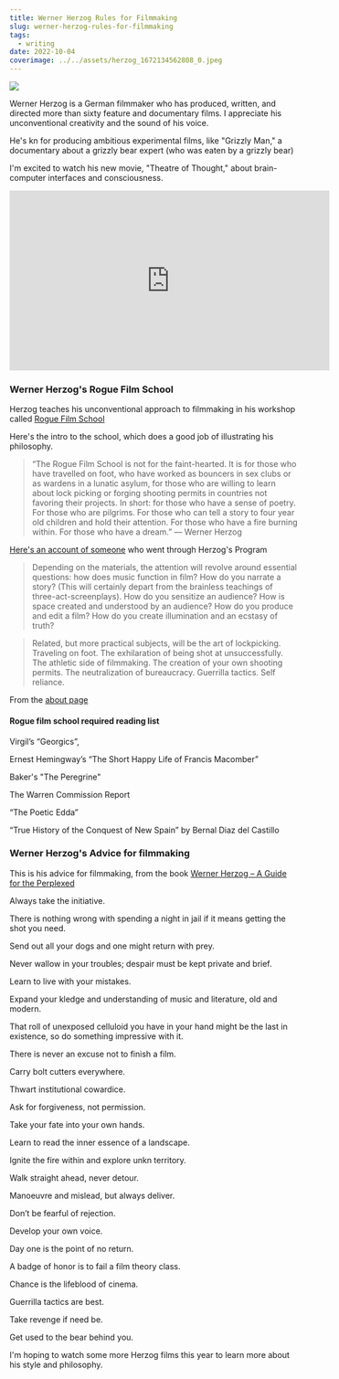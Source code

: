 ```yaml
---
title: Werner Herzog Rules for Filmmaking
slug: werner-herzog-rules-for-filmmaking
tags:
  - writing
date: 2022-10-04
coverimage: ../../assets/herzog_1672134562808_0.jpeg
---
```


![ ](/assets/herzog_1672134562808_0.jpeg)

Werner Herzog is a German filmmaker who has produced, written, and directed more than sixty feature and documentary films. I appreciate his unconventional creativity and the sound of his voice.

He's kn for producing ambitious experimental films, like "Grizzly Man," a documentary about a grizzly bear expert (who was eaten by a grizzly bear)

I'm excited to watch his new movie, "Theatre of Thought," about brain-computer interfaces and consciousness.

<iframe width="560" height="315" src="https://www.youtube.com/embed/9P0nHSKwWMU" title="YouTube video player" frameborder="0" allow="accelerometer; autoplay; clipboard-write; encrypted-media; gyroscope; picture-in-picture" allowfullscreen></iframe>

### Werner Herzog's Rogue Film School


Herzog teaches his unconventional approach to filmmaking in his workshop called [Rogue Film School](http://www.roguefilmschool.com/default.asp)

Here's the intro to the school, which does a good job of illustrating his philosophy.

> “The Rogue Film School is not for the faint-hearted. It is for those who have travelled on foot, who have worked as bouncers in sex clubs or as wardens in a lunatic asylum, for those who are willing to learn about lock picking or forging shooting permits in countries not favoring their projects. In short: for those who have a sense of poetry. For those who are pilgrims. For those who can tell a story to four year old children and hold their attention. For those who have a fire burning within. For those who have a dream.” — Werner Herzog

[Here's an account of someone](https://www.indiewire.com/2014/09/12-things-i-learned-at-werner-herzogs-rogue-film-school-69693/) who went through Herzog's Program

> Depending on the materials, the attention will revolve around essential questions: how does music function in film? How do you narrate a story? (This will certainly depart from the brainless teachings of three-act-screenplays). How do you sensitize an audience? How is space created and understood by an audience? How do you produce and edit a film? How do you create illumination and an ecstasy of truth?

>Related, but more practical subjects, will be the art of lockpicking. Traveling on foot. The exhilaration of being shot at unsuccessfully. The athletic side of filmmaking. The creation of your own shooting permits. The neutralization of bureaucracy. Guerrilla tactics. Self reliance.

From the [about page](http://www.roguefilmschool.com/about.asp)

#### Rogue film school required reading list


Virgil’s “Georgics”,

Ernest Hemingway’s “The Short Happy Life of Francis Macomber”

Baker's "The Peregrine"

The Warren Commission Report

“The Poetic Edda”

“True History of the Conquest of New Spain” by Bernal Diaz del Castillo

### Werner Herzog's Advice for filmmaking


This is his advice for filmmaking, from the book [Werner Herzog – A Guide for the Perplexed](https://www.amazon.com/dp/B00KEW6ACQ?tag=mus0a-21)

Always take the initiative.

There is nothing wrong with spending a night in jail if it means getting the shot you need.

Send out all your dogs and one might return with prey.

Never wallow in your troubles; despair must be kept private and brief.

Learn to live with your mistakes.

Expand your kledge and understanding of music and literature, old and modern.

That roll of unexposed celluloid you have in your hand might be the last in existence, so do something impressive with it.

There is never an excuse not to finish a film.

Carry bolt cutters everywhere.

Thwart institutional cowardice.

Ask for forgiveness, not permission.

Take your fate into your own hands.

Learn to read the inner essence of a landscape.

Ignite the fire within and explore unkn territory.

Walk straight ahead, never detour.

Manoeuvre and mislead, but always deliver.

Don’t be fearful of rejection.

Develop your own voice.

Day one is the point of no return.

A badge of honor is to fail a film theory class.

Chance is the lifeblood of cinema.

Guerrilla tactics are best.

Take revenge if need be.

Get used to the bear behind you.

I'm hoping to watch some more Herzog films this year to learn more about his style and philosophy.

